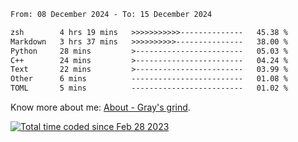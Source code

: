 <!--START_SECTION:waka-->

```txt
From: 08 December 2024 - To: 15 December 2024

zsh        4 hrs 19 mins   >>>>>>>>>>>--------------   45.38 %
Markdown   3 hrs 37 mins   >>>>>>>>>>---------------   38.00 %
Python     28 mins         >------------------------   05.03 %
C++        24 mins         >------------------------   04.24 %
Text       22 mins         >------------------------   03.99 %
Other      6 mins          -------------------------   01.08 %
TOML       5 mins          -------------------------   01.02 %
```

<!--END_SECTION:waka-->

<!-- [![grayxu's github stats](https://github-readme-stats.vercel.app/api?username=grayxu&count_private=true&show_icons=true)](https://github.com/grayxu) -->

Know more about me: [About - Gray's grind](https://www.grayxu.cn/).
<p align="left">
  <a href="https://wakatime.com/@c69eb31e-43a1-463f-8968-c3449e386f57"><img src="https://wakatime.com/badge/user/c69eb31e-43a1-463f-8968-c3449e386f57.svg" title="Total time coded since Feb 28 2023" /></a>
</p>

